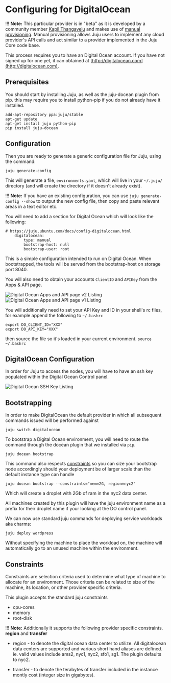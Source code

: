 # Configuring for DigitalOcean

!!! **Note:** This particular provider is in "beta" as it is developed by a
community member [Kapil Thangavelu](http://github.com/kapilt/juju-digitalocean)
and makes use of [manual provisioning](config-manual.html). Manual provisioning
allows Juju users to implement any cloud provider's API calls and act similar to
a provider implemented in the Juju Core code base.


This process requires you to have an Digital Ocean account. If you
have not signed up for one yet, it can obtained at
[http://digitalocean.com](http://digitalocean.com).

## Prerequisites

You should start by installing Juju, as well as the juju-docean plugin from pip.
this may require you to install python-pip if you do not already have it
installed.

    add-apt-repository ppa:juju/stable
    apt-get update
    apt-get install juju python-pip
    pip install juju-docean


## Configuration

Then you are ready to generate a generic configuration file for Juju, using the
command:

    juju generate-config

This will generate a file, `environments.yaml`, which will live in your
`~/.juju/` directory (and will create the directory if it doesn't already
exist).

!!! **Note:** If you have an existing configuration, you can use
`juju generate-config --show` to output the new config file, then copy and paste
 relevant areas in a text editor etc.

You will need to add a section for Digital Ocean which will look like the
following:

    # https://juju.ubuntu.com/docs/config-digitalocean.html
        digitalocean:
            type: manual
            bootstrap-host: null
            bootstrap-user: root


This is a simple configuration intended to run on Digital Ocean. When
bootstrapped, the tools will be served from the bootstrap-host on storage port
8040.

You will also need to obtain your accounts `ClientID` and `APIKey` from the
Apps & API page.

![Digital Ocean Apps and API page v2 Listing](./media/getting_started_do_api_v2.png)
![Digital Ocean Apps and API page v1 Listing](./media/getting_started_do_api_v1.png)


You will additionally need to set your API Key and ID in your shell's rc files,
for example append the following to `~/.bashrc`

    export DO_CLIENT_ID="XXX"
    export DO_API_KEY="XXX"


then source the file so it's loaded in your current environment.
`source ~/.bashrc`

## DigitalOcean Configuration

In order for Juju to access the nodes, you will have to have an ssh key
populated within the Digital Ocean Control panel.

![Digital Ocean SSH Key Listing](./media/getting_started_do_ssh_key.png)

## Bootstrapping


In order to make DigitalOcean the default provider in which all subsequent
commands issued will be performed against

    juju switch digitalocean

To bootstrap a Digital Ocean environment, you will need to route the command
through the docean plugin that we installed via `pip`.

    juju docean bootstrap

This command also respects [constraints](charms-constraints.html) so you can
size your bootstrap node accordingly should your deployment be of larger scale
than the default instance type can handle

    juju docean bootstrap --constraints="mem=2G, region=nyc2"

Which will create a droplet with 2Gb of ram in the nyc2 data center.

All machines created by this plugin will have the juju environment name as a
prefix for their droplet name if your looking at the DO control panel.


We can now use standard juju commands for deploying service workloads aka charms:

    juju deploy wordpress

Without specifying the machine to place the workload on, the machine will
automatically go to an unused machine within the environment.

## Constraints

Constraints are selection criteria used to determine what type of machine to
allocate for an environment. Those criteria can be related to size of the
machine, its location, or other provider specific criteria.

This plugin accepts the standard juju constraints

- cpu-cores
- memory
- root-disk

!!! **Note:** Additionally it supports the following provider specific
constraints. **region** and **transfer**

- region - to denote the digital ocean data center to utilize. All digitalocean
 data centers are supported and various short hand aliases are defined. ie.
 valid values include ams2, nyc1, nyc2, sfo1, sg1. The plugin defaults to nyc2.

- transfer - to denote the terabytes of transfer included in the instance montly
cost (integer size in gigabytes).
